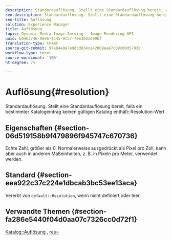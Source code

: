 ```yaml
---
description: Standardauflösung. Stellt eine Standardauflösung bereit, wenn ein bestimmter Katalogeintrag keinen gültigen Wert für die Katalogauflösung enthält.
seo-description: Standardauflösung. Stellt eine Standardauflösung bereit, wenn ein bestimmter Katalogeintrag keinen gültigen Wert für die Katalogauflösung enthält.
seo-title: Auflösung
solution: Experience Manager
title: Auflösung
topic: Dynamic Media Image Serving - Image Rendering API
uuid: b04b3746-90e6-4545-9c57-7ee3b61d99bf
translation-type: tm+mt
source-git-commit: 97a84e8e7edd3d834ca42069eae7c09c00d57938
workflow-type: tm+mt
source-wordcount: '100'
ht-degree: 7%

---
```



# Auflösung{#resolution}

Standardauflösung. Stellt eine Standardauflösung bereit, falls ein bestimmter Katalogeintrag keinen gültigen Katalog enthält::Resolution-Wert.

## Eigenschaften {#section-06d519158b9f479896f945747c670736}

Echte Zahl, größer als 0. Normalerweise ausgedrückt als Pixel pro Zoll, kann aber auch in anderen Maßeinheiten, z. B. in Pixeln pro Meter, verwendet werden.

## Standard {#section-eea922c37c224e1dbcab3bc53ee13aca}

Vererbt von `default::Resolution`, wenn nicht definiert oder leer.

## Verwandte Themen {#section-fa286e5440f04d0aa07c7326cc0d72f1}

[Katalog::Auflösung](../../../../../ir-api/material-cat/image-rendering-api-ref/c-ir-material-catalog/c-ir-material-data-reference/r-ir-resolution-dataref.md#reference-6a2d64c2d72b438fade58a3391569da7) ,  [res=](../../../../../ir-api/http-protocol/image-rendering-api-ref/c-ir-http-protocol-ref/c-ir-http-protocol-command-reference/r-ir-res.md#reference-0ad9de8887144c83a6db97b4994f7c04)
